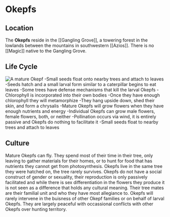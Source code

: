 # Okepfs

## Location
The **Okepfs** reside in the [[Gangling Grove]], a towering forest in the lowlands between the mountains in southwestern [[Azios]]. There is no [[Magic]] native to the Gangling Grove.

## Life Cycle
![A mature Okepf](okepfs.png)
-Small seeds float onto nearby trees and attach to leaves
-Seeds hatch and a small larval form similar to a caterpillar begins to eat leaves
-Some trees have defense mechanisms that kill the larval Okepfs
-Chlorophyll is incorporated into their own bodies
-Once they have enough chlorophyll they will metamorphize
-They hang upside down, shed their skin, and form a chrysalis
-Mature Okepfs will grow flowers when they have enough nutrients and energy
-Individual Okepfs can grow male flowers, female flowers, both, or neither
-Pollination occurs via wind, it is entirely passive and Okepfs do nothing to facilitate it
-Small seeds float to nearby trees and attach to leaves

## Culture
Mature Okepfs can fly. They spend most of their time in their tree, only leaving to gather materials for their homes, or to hunt for food that has nutrients they cannot get from photosynthesis. Okepfs live in the same tree they were hatched on, the tree rarely survives. Okepfs do not have a social construct of gender or sexuality, their reproduction is only passively facilitated and while there is sex differentiation in the flowers they produce it is not seen as a difference that holds any cultural meaning. Their tree mates are their familial unit and who they have most allegiance to. Okepfs will rarely intervene in the buisness of other Okepf families or on behalf of larval Okepfs. They are largely peaceful with occassional conflicts with other Okepfs over hunting territory.

<Okeps><Groups><Gangling Grove>